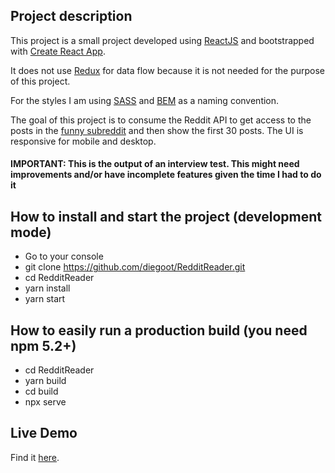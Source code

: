 ## Project description

This project is a small project developed using [ReactJS](https://reactjs.org/) and bootstrapped with [Create React App](https://github.com/facebookincubator/create-react-app).

It does not use [Redux](https://redux.js.org/) for data flow because it is not needed for the purpose of this project.

For the styles I am using [SASS](https://sass-lang.com/) and [BEM](http://getbem.com/) as a naming convention.

The goal of this project is to consume the Reddit API to get access to the posts in the [funny subreddit](https://www.reddit.com/r/funny/) and then show the first 30 posts. The UI is responsive for mobile and desktop.

#### IMPORTANT: This is the output of an interview test. This might need improvements and/or have incomplete features given the time I had to do it

## How to install and start the project (development mode)

- Go to your console
- git clone  https://github.com/diegoot/RedditReader.git
- cd RedditReader
- yarn install
- yarn start

## How to easily run a production build (you need npm 5.2+)

- cd RedditReader
- yarn build
- cd build
- npx serve

## Live Demo
Find it [here](http://noiseless-step.surge.sh/).
